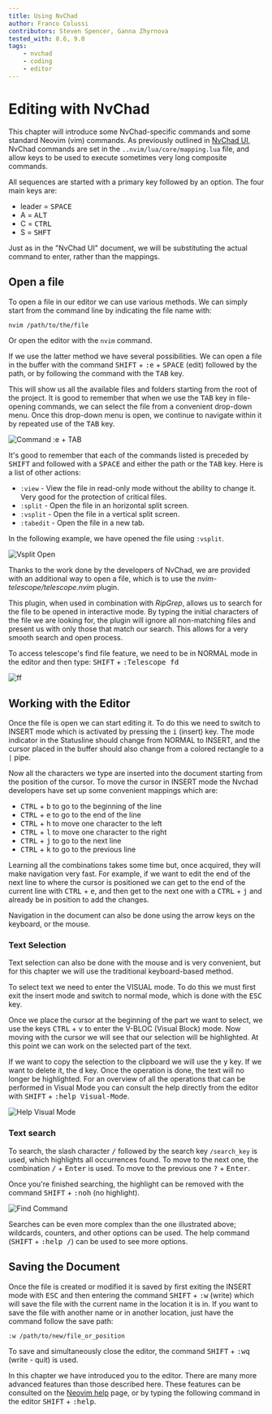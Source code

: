 ```yaml
---
title: Using NvChad
author: Franco Colussi
contributors: Steven Spencer, Ganna Zhyrnova
tested_with: 8.6, 9.0
tags:
    - nvchad
    - coding
    - editor
---
```


# Editing with NvChad

This chapter will introduce some NvChad-specific commands and some standard Neovim (vim) commands.  As previously outlined in [NvChad UI](nvchad_ui.md), NvChad commands are set in the `..nvim/lua/core/mapping.lua` file, and allow keys to be used to execute sometimes very long composite commands. 

All sequences are started with a primary key followed by an option. The four main keys are:

* leader = <kbd>SPACE</kbd>
* A = <kbd>ALT</kbd>
* C = <kbd>CTRL</kbd>
* S = <kbd>SHFT</kbd>

Just as in the "NvChad UI" document, we will be substituting the actual command to enter, rather than the mappings.

## Open a file

To open a file in our editor we can use various methods. We can simply start from the command line by indicating the file name with:

```bash
nvim /path/to/the/file
```

Or open the editor with the `nvim` command.

If we use the latter method we have several possibilities. We can open a file in the buffer with the command <kbd>SHIFT</kbd> + <kbd>:e</kbd> + <kbd>SPACE</kbd> (edit) followed by the path, or by following the command with the <kbd>TAB</kbd> key. 

This will show us all the available files and folders starting from the root of the project. It is good to remember that when we use the <kbd>TAB</kbd> key in file-opening commands, we can select the file from a convenient drop-down menu. Once this drop-down menu is open, we continue to navigate within it by repeated use of the <kbd>TAB</kbd> key.

![Command :e + TAB](../images/e_tab_command.png) 

It's good to remember that each of the commands listed is preceded by <kbd>SHIFT</kbd> and followed with a <kbd>SPACE</kbd> and either the path or the <kbd>TAB</kbd> key. Here is a list of other actions:

* `:view` - View the file in read-only mode without the ability to change it. Very good for the protection of critical files.
* `:split` - Open the file in an horizontal split screen.
* `:vsplit` - Open the file in  a vertical split screen.
* `:tabedit` - Open the file in a new tab.

In the following example, we have opened the file using `:vsplit`.

![Vsplit Open](../images/vsplit_open.png)

Thanks to the work done by the developers of NvChad, we are provided with an additional way to open a file, which is to use the *nvim-telescope/telescope.nvim* plugin. 

This plugin, when used in combination with *RipGrep*, allows us to search for the file to be opened in interactive mode. By typing the initial characters of the file we are looking for, the plugin will ignore all non-matching files and present us with only those that match our search. This allows for a very smooth search and open process.

To access telescope's find file feature, we need to be in NORMAL mode in the editor and then type: <kbd>SHIFT</kbd> + <kbd>:Telescope fd</kbd>

![<leader>ff](../images/leader_ff.png) 

## Working with the Editor

Once the file is open we can start editing it. To do this we need to switch to INSERT mode which is activated by pressing the <kbd>i</kbd> (insert) key. The mode indicator in the Statusline should change from NORMAL to INSERT, and the cursor placed in the buffer should also change from a colored rectangle to a `|` pipe. 

Now all the characters we type are inserted into the document starting from the position of the cursor. To move the cursor in INSERT mode the Nvchad developers have set up some convenient mappings which are:

- <kbd>CTRL</kbd> + <kbd>b</kbd> to go to the beginning of the line
- <kbd>CTRL</kbd> + <kbd>e</kbd> to go to the end of the line
- <kbd>CTRL</kbd> + <kbd>h</kbd> to move one character to the left
- <kbd>CTRL</kbd> + <kbd>l</kbd> to move one character to the right
- <kbd>CTRL</kbd> + <kbd>j</kbd> to go to the next line
- <kbd>CTRL</kbd> + <kbd>k</kbd> to go to the previous line

Learning all the combinations takes some time but, once acquired, they will make navigation very fast. For example, if we want to edit the end of the next line to where the cursor is positioned we can get to the end of the current line with <kbd>CTRL</kbd> + <kbd>e</kbd>, and then get to the next one with a <kbd>CTRL</kbd> + <kbd>j</kbd> and already be in position to add the changes.

Navigation in the document can also be done using the arrow keys on the keyboard, or the mouse.

### Text Selection

Text selection can also be done with the mouse and is very convenient, but for this chapter we will use the traditional keyboard-based method.

To select text we need to enter the VISUAL mode. To do this we must first exit the insert mode and switch to normal mode, which is done with the <kbd>ESC</kbd> key. 

Once we place the cursor at the beginning of the part we want to select, we use the keys <kbd>CTRL</kbd> + <kbd>v</kbd> to enter the V-BLOC (Visual Block) mode. Now moving with the cursor we will see that our selection will be highlighted. At this point we can work on the selected part of the text. 

If we want to copy the selection to the clipboard we will use the <kbd>y</kbd> key. If we want to delete it, the <kbd>d</kbd> key. Once the operation is done, the text will no longer be highlighted. For an overview of all the operations that can be performed in Visual Mode you can consult the help directly from the editor with <kbd>SHIFT</kbd> + <kbd>:help Visual-Mode</kbd>.

![Help Visual Mode](../images/help_visual_mode.png) 

### Text search

To search, the slash character <kbd>/</kbd> followed by the search key `/search_key` is used, which highlights all occurrences found. To move to the next one, the combination <kbd>/</kbd> + <kbd>Enter</kbd> is used. To move to the previous one <kbd>?</kbd> + <kbd>Enter</kbd>. 

Once you're finished searching, the highlight can be removed with the command <kbd>SHIFT</kbd> + <kbd>:noh</kbd> (no highlight).

![Find Command](../images/find_command.png)

Searches can be even more complex than the one illustrated above; wildcards, counters, and other options can be used. The help command (<kbd>SHIFT</kbd> + <kbd>:help /</kbd>) can be used to see more options.

## Saving the Document

Once the file is created or modified it is saved by first exiting the INSERT mode with <kbd>ESC</kbd> and then entering the command  <kbd>SHIFT</kbd> + <kbd>:w</kbd> (write) which will save the file with the current name in the location it is in. If you want to save the file with another name or in another location, just have the command follow the save path:

```text
:w /path/to/new/file_or_position
```

To save and simultaneously close the editor, the command <kbd>SHIFT</kbd> + <kbd>:wq</kbd> (write - quit) is used.

In this chapter we have introduced you to the editor. There are many more advanced features than those described here. These features can be consulted on the [Neovim help](https://neovim.io/doc/user/) page, or by typing the following command in the editor <kbd>SHIFT</kbd> + <kbd>:help</kbd>.

